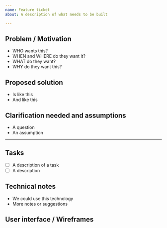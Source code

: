 ```yaml
---
name: Feature ticket
about: A description of what needs to be built

---
```


## Problem / Motivation
<!-- Describe the problem here using the 5Ws. You can use the user story format: As a [Who] and [When][Where] I would like [What] so that [Why] -->
- WHO wants this?
- WHEN and WHERE do they want it?
- WHAT do they want?
- WHY do they want this?

## Proposed solution
<!-- Describe the solution here and list the tasks required -->
- Is like this
- And like this

## Clarification needed and assumptions
<!-- Write any questions you might have or assumptions that could help other contributors to understand the context within which the ticket was written -->
- A question
- An assumption

---

## Tasks
<!-- List of tasks for this ticket to be complete -->
- [ ] A description of a task
- [ ] A description

## Technical notes
- We could use this technology
- More notes or suggestions

## User interface / Wireframes
<!-- Include any useful sketch, wireframes, screenshot if relevant. -->

